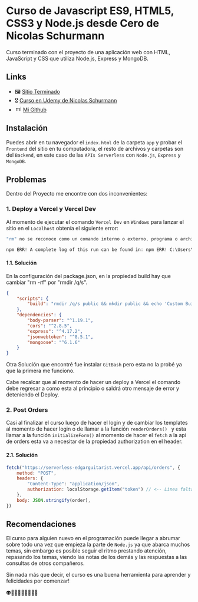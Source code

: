 # Curso de Javascript ES9, HTML5, CSS3 y Node.js desde Cero de Nicolas Schurmann

Curso terminado con el proyecto de una aplicación web con HTML, JavaScript y CSS que utiliza Node.js, Express y MongoDB.

## Links
- 🖼️ [Sitio Terminado](https://serverless-edgarguitarist.vercel.app)
- 🎖️ [Curso en Udemy de Nicolas Schurmann](https://www.udemy.com/course/aprende-javascript-es9-html-css3-y-nodejs-desde-cero/)
- <img style="margin-left:2px;" src="https://cdn.jsdelivr.net/npm/simple-icons@3.0.1/icons/github.svg" alt="midudev" height="16px" width="16px"/> [Mi Github](https://github.com/edgarguitarist)

## Instalación
Puedes abrir en tu navegador el `index.html` de la carpeta `app` y probar el `Frontend` del sitio en tu computadora, el resto de archivos y carpetas son del `Backend`, en este caso de las `APIs Serverless` con `Node.js`, `Express` y `MongoDB`.

## Problemas
Dentro del Proyecto me encontre con dos inconvenientes:

### 1. Deploy a Vercel y Vercel Dev
Al momento de ejecutar el comando `Vercel Dev` en `Windows` para lanzar el sitio en el `Localhost` obtenía el siguiente error:

```powershell
"rm" no se reconoce como un comando interno o externo, programa o archivo por lotes ejecutable. npm ERR! code ELIFECYCLE npm ERR! errno 1 npm ERR! @ build: rm -rf public && mkdir public && echo 'Custom Build' > ./public/index.html npm ERR! Exit status 1 npm ERR! npm ERR! Failed at the @ build script. npm ERR! This is probably not a problem with npm. There is likely additional logging output above.

npm ERR! A complete log of this run can be found in: npm ERR! C:\Users\YourUser\AppData\Roaming\npm-cache_logs\2021-01-11T20_35_00_063Z-debug.log Error! Command "npm run build" exited with 1
```

#### 1.1. Solución
En la configuración del package.json, en la propiedad build hay que cambiar "rm -rf" por "rmdir /q/s".

```json
{
    "scripts": {
        "build": "rmdir /q/s public && mkdir public && echo 'Custom Build' > ./public/index.html"
    },
    "dependencies": {
        "body-parser": "^1.19.1",
        "cors": "^2.8.5",
        "express": "^4.17.2",
        "jsonwebtoken": "^8.5.1",
        "mongoose": "^6.1.6"
    }
}
```

Otra Solución que encontré fue instalar `GitBash` pero esta no la probé ya que la primera me funciono.

Cabe recalcar que al momento de hacer un deploy a Vercel el comando debe regresar a como esta al principio o saldrá otro mensaje de error y deteniendo el Deploy.

### 2. Post Orders
Casi al finalizar el curso luego de hacer el login y de cambiar los templates al momento de hacer login o de llamar a la función `renderOrders() ` y esta llamar a la función `initializeForm()` al momento de hacer el `fetch` a la api de orders esta va a necesitar de la propiedad authorization en el header.

#### 2.1. Solución

```js
fetch("https://serverless-edgarguitarist.vercel.app/api/orders", {
    method: "POST",
    headers: { 
        "Content-Type": "application/json",
        authorization: localStorage.getItem("token") // <-- Linea faltante para hacer el POST 
    }, 
    body: JSON.stringify(order),
})
```

## Recomendaciones
El curso para alguien nuevo en el programación puede llegar a abrumar sobre todo una vez que empieza la parte de `Node.js` ya que abarca muchos temas, sin embargo es posible seguir el ritmo prestando atención, repasando los temas, viendo las notas de los demás y las respuestas a las consultas de otros compañeros.

Sin nada más que decir, el curso es una buena herramienta para aprender y felicidades por comenzar!

👽🙌🏽✨✨✨✨✨✨
